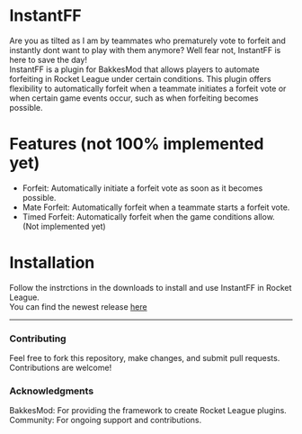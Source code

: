# InstantFF
Are you as tilted as I am by teammates who prematurely vote to forfeit and instantly dont want to play with them anymore? Well fear not, InstantFF is here to save the day!  
InstantFF is a plugin for BakkesMod that allows players to automate forfeiting in Rocket League under certain conditions. This plugin offers flexibility to automatically forfeit when a teammate initiates a forfeit vote or when certain game events occur, such as when forfeiting becomes possible.

# Features (not 100% implemented yet)
- Forfeit: Automatically initiate a forfeit vote as soon as it becomes possible.
- Mate Forfeit: Automatically forfeit when a teammate starts a forfeit vote.
- Timed Forfeit: Automatically forfeit when the game conditions allow. (Not implemented yet)

# Installation
Follow the instrctions in the downloads to install and use InstantFF in Rocket League.  
You can find the newest release [here](https://github.com/infinitel8p/InstantFF/releases/latest)

---

### Contributing
Feel free to fork this repository, make changes, and submit pull requests. Contributions are welcome!

### Acknowledgments
BakkesMod: For providing the framework to create Rocket League plugins.
Community: For ongoing support and contributions.